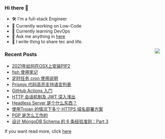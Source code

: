 ### Hi there 👋

<!--
**A-GG/A-GG** is a ✨ _special_ ✨ repository because its `README.md` (this file) appears on your GitHub profile.

Here are some ideas to get you started:

-->
- 🛠 I'm a full-stack Engineer
- 🔭 Currently working on Low-Code
- 🌱 Currently learning DevOps
- 💬 Ask me anything in [here](https://github.com/A-GG/A-GG/issues) 
- 📖 I write thing to share tec and life.


<img align="right" src="https://github-readme-stats.vercel.app/api?username=A-GG&show_icons=true&icon_color=0366d6&text_color=24292e&bg_color=ffffff&hide_title=true" />


### Recent Posts

[comment]:<article-list>
- [2021年如何在OSX上安装PIP2](https://agg.me/2021年如何在OSX上安装PIP2/)
- [fish 使用笔记](https://agg.me/Fish使用笔记/)
- [定时任务 cron 使用说明](https://agg.me/定时任务CRON使用说明/)
- [Prismjs 代码高亮支持语言列表](https://agg.me/Prismjs-Highlight-Supported-Language-List/)
- [GitHub Actions 入门](https://agg.me/GithubActions入门/)
- [HTTP 会话机制及 JWT 深入浅出](https://agg.me/HTTP会话机制及JWT原理浅析/)
- [Headless Server 是个什么东西？](https://agg.me/Headless-Server-是什么意思？/)
- [使用Trojan 的情况下多个 HTTPS 域名部署方案](https://agg.me/trojan-https-多域名部署方案/)
- [PGP 是怎么工作的](https://agg.me/PGP-是怎么工作的/)
- [设计 MongoDB Schema 的 6 条经验准则：Part 3](https://agg.me/设计-MongoDB-Schema-的-6-条经验准则-Part-3/)

[comment]:<article-list>


If you want read more, click [here](https://agg.me)
